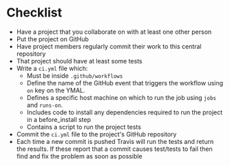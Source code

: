 # Checklist

- Have a project that you collaborate on with at least one other person
- Put the project on GitHub
- Have project members regularly commit their work to this central repository
- That project should have at least some tests
- Write a `ci.yml` file which:
  - Must be inside `.github/workflows`
  - Define the name of the GitHub event that triggers the workflow using `on` key on the YMAL.
  - Defines a specific host machine on which to run the job using `jobs` and `runs-on`.
  - Includes code to install any dependencies required to run the project in a before_install step
  - Contains a script to run the project tests
- Commit the `ci.yml` file to the project's GitHub repository
- Each time a new commit is pushed Travis will run the tests and return the results. If these report that a commit causes test/tests to fail then find and fix the problem as soon as possible
